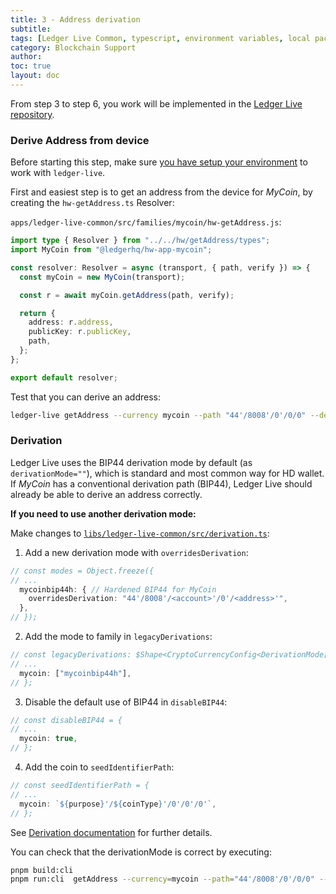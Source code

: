 ```yaml
---
title: 3 - Address derivation
subtitle:
tags: [Ledger Live Common, typescript, environment variables, local packages]
category: Blockchain Support
author:
toc: true
layout: doc
---
```


From step 3 to step 6, you work will be implemented in the [Ledger Live repository](https://github.com/LedgerHQ/ledger-live/tree/develop/libs/ledger-live-common).

### Derive Address from device

Before starting this step, make sure [you have setup your environment](../live-common/) to work with `ledger-live`.

First and easiest step is to get an address from the device for <i>MyCoin</i>, by creating the `hw-getAddress.ts` Resolver:

`apps/ledger-live-common/src/families/mycoin/hw-getAddress.js`:

```ts
import type { Resolver } from "../../hw/getAddress/types";
import MyCoin from "@ledgerhq/hw-app-mycoin";

const resolver: Resolver = async (transport, { path, verify }) => {
  const myCoin = new MyCoin(transport);

  const r = await myCoin.getAddress(path, verify);

  return {
    address: r.address,
    publicKey: r.publicKey,
    path,
  };
};

export default resolver;
```

Test that you can derive an address:

```sh
ledger-live getAddress --currency mycoin --path "44'/8008'/0'/0/0" --derivationMode ""
```

### Derivation

Ledger Live uses the BIP44 derivation mode by default (as `derivationMode=""`), which is standard and most common way for HD wallet.
If <i>MyCoin</i> has a conventional derivation path (BIP44), Ledger Live should already be able to derive an address correctly.

**If you need to use another derivation mode:**

Make changes to [`libs/ledger-live-common/src/derivation.ts`](https://github.com/LedgerHQ/ledger-live/tree/develop/libs/ledger-live-common/src/derivation.ts):

1. Add a new derivation mode with `overridesDerivation`:
  ```ts
  // const modes = Object.freeze({
  // ...
    mycoinbip44h: { // Hardened BIP44 for MyCoin
      overridesDerivation: "44'/8008'/<account>'/0'/<address>'",
    },
  // });
  ```
2. Add the mode to family in `legacyDerivations`:
  ```ts
  // const legacyDerivations: $Shape<CryptoCurrencyConfig<DerivationMode[]>> = {
  // ...
    mycoin: ["mycoinbip44h"],
  // };
  ```
3. Disable the default use of BIP44 in `disableBIP44`:
  ```ts
  // const disableBIP44 = {
  // ...
    mycoin: true,
  // };
  ```
4. Add the coin to `seedIdentifierPath`:
  ```ts
  // const seedIdentifierPath = {
  // ...
    mycoin: `${purpose}'/${coinType}'/0'/0'/0'`,
  // };
  ```

See [Derivation documentation](https://github.com/LedgerHQ/ledger-live/wiki/LLC:derivation) for further details.

You can check that the derivationMode is correct by executing:

```sh
pnpm build:cli
pnpm run:cli  getAddress --currency=mycoin --path="44'/8008'/0'/0/0" --derivationMode=""
```